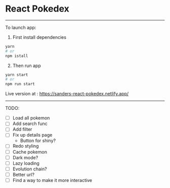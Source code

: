 # React Pokedex

---

To launch app:

1. First install dependencies

```bash
yarn
# or
npm istall
```

2. Then run app

```bash
yarn start
# or
npm run start
```

Live version at :
https://sanders-react-pokedex.netlify.app/

---

TODO:

- [ ] Load all pokemon
- [ ] Add search func
- [ ] Add filter
- [ ] Fix up details page
  - Button for shiny?
- [ ] Redo styling
- [ ] Cache pokemon
- [ ] Dark mode?
- [ ] Lazy loading
- [ ] Evolution chain?
- [ ] Better url?
- [ ] Find a way to make it more interactive
